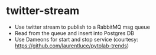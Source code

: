 # twitter-stream

- Use twitter stream to publish to a RabbitMQ msg queue
- Read from the queue and insert into Postgres DB
- Use Dameons for start and stop service (courtesy: https://github.com/laurentluce/pytolab-trends)
